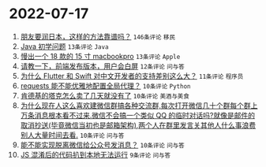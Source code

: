 # 2022-07-17

1. [朋友要润日本，这样的方法靠谱吗？](https://www.v2ex.com/t/866725) `146条评论` `移民`
1. [Java 初学问题](https://www.v2ex.com/t/866739) `13条评论` `Java`
1. [慢出一个 18 款的 15 寸 macbookpro](https://www.v2ex.com/t/866728) `13条评论` `Apple`
1. [请教一下，前端发布版本，用户会白屏](https://www.v2ex.com/t/866738) `12条评论` `问与答`
1. [为什么 Flutter 和 Swift 对中文开发者的支持差别这么大？](https://www.v2ex.com/t/866726) `11条评论` `程序员`
1. [requests 能不能优雅地配置全局代理？](https://www.v2ex.com/t/866749) `10条评论` `Python`
1. [肯德基的塔克怎么卖了几天就没有了](https://www.v2ex.com/t/866746) `10条评论` `美酒与美食`
1. [为什么现在人这么喜欢建微信群搞各种交流群,每次打开微信几十个群每个群上万条消息根本看不过来.微信不会搞一个类似 QQ 的临时对话吗?就像是邮件的取消抄送(毕竟微信当初也是邮箱架构),两个人在群里发言关其他人什么事浪费别人大量时间去看.](https://www.v2ex.com/t/866740) `10条评论` `问与答`
1. [能不能实现脱离微信给公众号发消息？](https://www.v2ex.com/t/866727) `10条评论` `问与答`
1. [JS 混淆后的代码扒到本地无法运行](https://www.v2ex.com/t/866735) `9条评论` `问与答`

